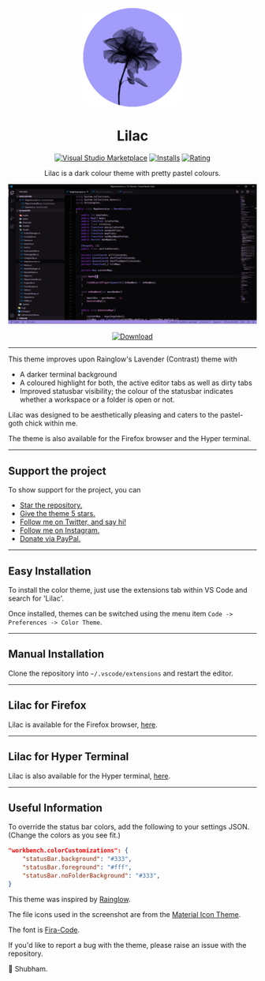 <div align = "center">
<img alt="Lilac" src="https://raw.githubusercontent.com/shubham-saudolla/media/master/lilac-theme/lilacIconFull.png" width = "200"/>

# Lilac

[![Visual Studio Marketplace](https://img.shields.io/visual-studio-marketplace/v/shubham-saudolla.lilac.svg?style=for-the-badge&labelColor=000000&color=a29dfa)](https://marketplace.visualstudio.com/items?itemName=shubham-saudolla.lilac)
[![Installs](https://img.shields.io/visual-studio-marketplace/d/shubham-saudolla.lilac.svg?style=for-the-badge&labelColor=000000&color=a29dfa)](https://marketplace.visualstudio.com/items?itemName=shubham-saudolla.lilac)
[![Rating](https://img.shields.io/visual-studio-marketplace/stars/shubham-saudolla.lilac.svg?style=for-the-badge&labelColor=000000&color=a29dfa)](https://marketplace.visualstudio.com/items?itemName=shubham-saudolla.lilac)

Lilac is a dark colour theme with pretty pastel colours.

<a href="https://raw.githubusercontent.com/shubham-saudolla/media/master/lilac-theme/lilacScreenshot.png" target="_blank"><img src="https://raw.githubusercontent.com/shubham-saudolla/media/master/lilac-theme/lilacCapture.png" width = "769"/></a>

[![Download](https://img.shields.io/static/v1.svg?label=Download&message=VS%20Code&style=for-the-badge&labelColor=000000&color=a29dfa)](https://code.visualstudio.com/download)
</div>

---

This theme improves upon Rainglow's Lavender (Contrast) theme with

- A darker terminal background
- A coloured highlight for both, the active editor tabs as well as dirty tabs
- Improved statusbar visibility; the colour of the statusbar indicates whether a workspace or a folder is open or not.

Lilac was designed to be aesthetically pleasing and caters to the pastel-goth chick within me.

The theme is also available for the Firefox browser and the Hyper terminal.

---

## Support the project

To show support for the project, you can

- [Star the repository.](https://github.com/shubham-saudolla/Lilac-Theme)
- [Give the theme 5 stars.](https://marketplace.visualstudio.com/items?itemName=shubham-saudolla.lilac)
- [Follow me on Twitter, and say hi!](https://twitter.com/joyDivided13)
- [Follow me on Instagram.](https://www.instagram.com/s.phoenix99/)
- [Donate via PayPal.](https://paypal.me/shubhamsaudolla)

---

## Easy Installation

To install the color theme, just use the extensions tab within VS Code and search for 'Lilac'.

Once installed, themes can be switched using the menu item `Code -> Preferences -> Color Theme`.

---

## Manual Installation

Clone the repository into `~/.vscode/extensions` and restart the editor.

---

## Lilac for Firefox

Lilac is available for the Firefox browser, [here](https://addons.mozilla.org/en-US/firefox/addon/lilactheme/).

---

## Lilac for Hyper Terminal

Lilac is also available for the Hyper terminal, [here](https://github.com/shubham-saudolla/hyper-lilac-theme).

---

## Useful Information

To override the status bar colors, add the following to your settings JSON. (Change the colors as you see fit.)

```json
"workbench.colorCustomizations": {
    "statusBar.background": "#333",
    "statusBar.foreground": "#fff",
    "statusBar.noFolderBackground": "#333",
}
```

This theme was inspired by [Rainglow](https://github.com/rainglow/vscode).

The file icons used in the screenshot are from the [Material Icon Theme](https://marketplace.visualstudio.com/items?itemName=PKief.material-icon-theme).

The font is [Fira-Code](https://github.com/tonsky/FiraCode).

If you'd like to report a bug with the theme, please raise an issue with the repository.

👾 Shubham.